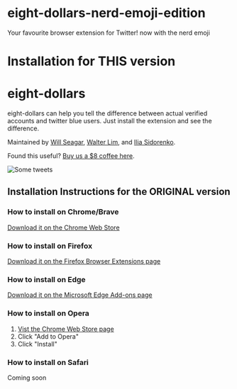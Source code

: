 ﻿# eight-dollars-nerd-emoji-edition
Your favourite browser extension for Twitter! now with the nerd emoji

# Installation for THIS version










# eight-dollars

eight-dollars can help you tell the difference between actual verified accounts and twitter blue users. Just install the extension and see the difference.

Maintained by [Will Seagar](https://twitter.com/willseagar), [Walter Lim](https://twitter.com/iWaltzAround), and [Ilia Sidorenko](https://twitter.com/noway421). 

Found this useful? [Buy us a $8 coffee here](https://www.buymeacoffee.com/eightdollars).

![Some tweets](./assets/example.png)


## Installation Instructions for the ORIGINAL version

### How to install on Chrome/Brave

[Download it on the Chrome Web Store](https://chrome.google.com/webstore/detail/eight-dollars/fjbponfbognnefnmbffcfllkibbbobki)

### How to install on Firefox

[Download it on the Firefox Browser Extensions page](https://addons.mozilla.org/en-US/firefox/addon/eightdollars/) 

### How to install on Edge

[Download it on the Microsoft Edge Add-ons page](https://microsoftedge.microsoft.com/addons/detail/eight-dollars/ehfacgbckjlegnlledgpkmkfbemhkknh) 

### How to install on Opera

1. [Vist the Chrome Web Store page](https://chrome.google.com/webstore/detail/eight-dollars/fjbponfbognnefnmbffcfllkibbbobki)
2. Click "Add to Opera"
3. Click "Install"

### How to install on Safari

Coming soon
